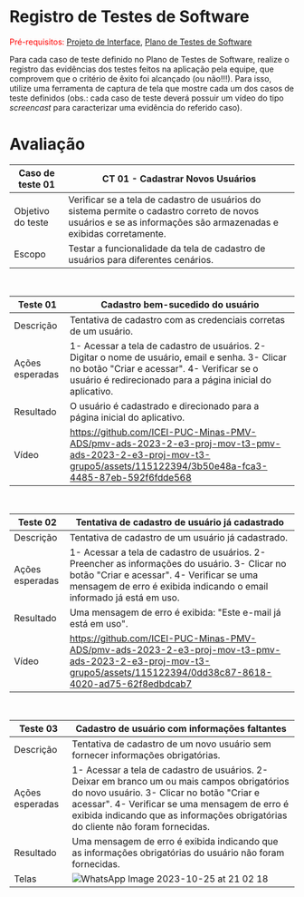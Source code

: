 # Registro de Testes de Software

<span style="color:red">Pré-requisitos: <a href="3-Projeto de Interface.md"> Projeto de Interface</a></span>, <a href="8-Plano de Testes de Software.md"> Plano de Testes de Software</a>

Para cada caso de teste definido no Plano de Testes de Software, realize o registro das evidências dos testes feitos na aplicação pela equipe, que comprovem que o critério de êxito foi alcançado (ou não!!!). Para isso, utilize uma ferramenta de captura de tela que mostre cada um dos casos de teste definidos (obs.: cada caso de teste deverá possuir um vídeo do tipo _screencast_ para caracterizar uma evidência do referido caso).

# Avaliação 

| Caso de teste 01     |  CT 01 - Cadastrar Novos Usuários                                                                   | 
| ------- | ------------------------------------------------------------------------------------------------------------ | 
| Objetivo do teste | Verificar se a tela de cadastro de usuários do sistema permite o cadastro correto de novos usuários e se as informações são armazenadas e exibidas corretamente. | 
| Escopo | Testar a funcionalidade da tela de cadastro de usuários para diferentes cenários. |

<br>


| Teste 01     |  Cadastro bem-sucedido do usuário                                                                  | 
| ------- | ------------------------------------------------------------------------------------------------------------ | 
| Descrição | Tentativa de cadastro com as credenciais corretas de um usuário. | 
| Ações esperadas | 1- Acessar a tela de cadastro de usuários. 2- Digitar o nome de usuário, email e senha. 3- Clicar no botão "Criar e acessar". 4- Verificar se o usuário é redirecionado para a página inicial do aplicativo. |
| Resultado | O usuário é cadastrado e direcionado para a página inicial do aplicativo. |
| Vídeo | https://github.com/ICEI-PUC-Minas-PMV-ADS/pmv-ads-2023-2-e3-proj-mov-t3-pmv-ads-2023-2-e3-proj-mov-t3-grupo5/assets/115122394/3b50e48a-fca3-4485-87eb-592f6fdde568|

<br>

| Teste 02     |  Tentativa de cadastro de usuário já cadastrado                                                                  | 
| ------- | ------------------------------------------------------------------------------------------------------------ | 
| Descrição |  Tentativa de cadastro de um usuário já cadastrado. | 
| Ações esperadas | 1- Acessar a tela de cadastro de usuários. 2- Preencher as informações do usuário. 3- Clicar no botão "Criar e acessar". 4- Verificar se uma mensagem de erro é exibida indicando o email informado já está em uso. |
| Resultado | Uma mensagem de erro é exibida: "Este e-mail já está em uso". |
| Vídeo | https://github.com/ICEI-PUC-Minas-PMV-ADS/pmv-ads-2023-2-e3-proj-mov-t3-pmv-ads-2023-2-e3-proj-mov-t3-grupo5/assets/115122394/0dd38c87-8618-4020-ad75-62f8edbdcab7 |

<br>

| Teste 03     |  Cadastro de usuário com informações faltantes                                                    | 
| ------- | ------------------------------------------------------------------------------------------------------------ | 
| Descrição |  Tentativa de cadastro de um novo usuário sem fornecer informações obrigatórias. | 
| Ações esperadas | 1- Acessar a tela de cadastro de usuários. 2- Deixar em branco um ou mais campos obrigatórios do novo usuário. 3- Clicar no botão "Criar e acessar". 4- Verificar se uma mensagem de erro é exibida indicando que as informações obrigatórias do cliente não foram fornecidas. |
| Resultado | Uma mensagem de erro é exibida indicando que as informações obrigatórias do usuário não foram fornecidas. |
| Telas | ![WhatsApp Image 2023-10-25 at 21 02 18](https://github.com/ICEI-PUC-Minas-PMV-ADS/pmv-ads-2023-2-e3-proj-mov-t3-pmv-ads-2023-2-e3-proj-mov-t3-grupo5/assets/115122394/06d7026a-218e-4e23-b758-84f6238825f2) |

<br>


